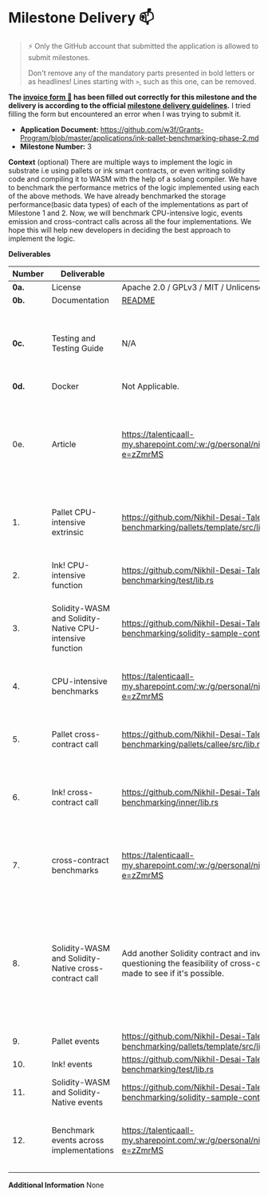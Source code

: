 # Milestone Delivery :mailbox:

> ⚡ Only the GitHub account that submitted the application is allowed to submit milestones. 
> 
> Don't remove any of the mandatory parts presented in bold letters or as headlines! Lines starting with `>`, such as this one, can be removed.

**The [invoice form :pencil:](https://docs.google.com/forms/d/e/1FAIpQLSfmNYaoCgrxyhzgoKQ0ynQvnNRoTmgApz9NrMp-hd8mhIiO0A/viewform) has been filled out correctly for this milestone and the delivery is according to the official [milestone delivery guidelines](https://github.com/w3f/Grants-Program/blob/master/docs/Support%20Docs/milestone-deliverables-guidelines.md).**  I tried filling the form but encountered an error when I was trying to submit it.

* **Application Document:** https://github.com/w3f/Grants-Program/blob/master/applications/ink-pallet-benchmarking-phase-2.md 
* **Milestone Number:** 3

**Context** (optional)
There are multiple ways to implement the logic in substrate i.e using pallets or ink smart contracts, or even writing solidity code and compiling it to WASM with the help of a solang compiler. We have to benchmark the performance metrics of the logic implemented using each of the above methods. We have already benchmarked the storage performance(basic data types) of each of the implementations as part of Milestone 1 and 2. Now, we will benchmark CPU-intensive logic, events emission and cross-contract calls across all the four implementations. We hope this will help new developers in deciding the best approach to implement the logic.

**Deliverables**

| Number | Deliverable | Link | Notes |
| ------------- | ------------- | ------------- |------------- |
| **0a.** | License | Apache 2.0 / GPLv3 / MIT / Unlicense |  |
| **0b.** | Documentation | [README](https://github.com/Nikhil-Desai-Talentica/substrate-node-template-benchmarking/blob/contracts-benchmarking/README.md) |  |
| **0c.** | Testing and Testing Guide | N/A | The added code utilizes a core module of substrate itself, the benchmarking pallet. |
| **0d.** | Docker | Not Applicable. |  |
| 0e. | Article | https://talenticaall-my.sharepoint.com/:w:/g/personal/nikhil_desai_talentica_com/ESEnZ3pFvdhHi4_8VLlQLWYBKEhAuUz5_ee5gSPnKYMSkw?e=zZmrMS | Three compute-intensive functions, one event emission and cross-contract calls wherever possible are benchmarked. |
| 1. | Pallet CPU-intensive extrinsic | https://github.com/Nikhil-Desai-Talentica/substrate-node-template-benchmarking/blob/contracts-benchmarking/pallets/template/src/lib.rs | Three compute-intensive candidates are chosen. |
| 2. | Ink! CPU-intensive function | https://github.com/Nikhil-Desai-Talentica/substrate-node-template-benchmarking/blob/contracts-benchmarking/test/lib.rs | The same three compute-intensive candidates are chosen. |
| 3. | Solidity-WASM and Solidity-Native CPU-intensive function | https://github.com/Nikhil-Desai-Talentica/substrate-node-template-benchmarking/blob/contracts-benchmarking/solidity-sample-contract/sample.sol | The same three compute-intensive candidates are chosen. |
| 4. | CPU-intensive benchmarks | https://talenticaall-my.sharepoint.com/:w:/g/personal/nikhil_desai_talentica_com/ESEnZ3pFvdhHi4_8VLlQLWYBKEhAuUz5_ee5gSPnKYMSkw?e=zZmrMS | The table within the document shows how each implementation performs. |
| 5. | Pallet cross-contract call | https://github.com/Nikhil-Desai-Talentica/substrate-node-template-benchmarking/blob/contracts-benchmarking/pallets/callee/src/lib.rs | The template pallet calls this callee pallet's extrinsic. |
| 6. | Ink! cross-contract call | https://github.com/Nikhil-Desai-Talentica/substrate-node-template-benchmarking/blob/contracts-benchmarking/inner/lib.rs | The sample test Ink! smart contract calls the inner contract's exposed function. |
| 7. | cross-contract benchmarks | https://talenticaall-my.sharepoint.com/:w:/g/personal/nikhil_desai_talentica_com/ESEnZ3pFvdhHi4_8VLlQLWYBKEhAuUz5_ee5gSPnKYMSkw?e=zZmrMS | The table within the document shows how each implementation performs. |
| 8. | Solidity-WASM and Solidity-Native cross-contract call | Add another Solidity contract and invoke it from the sample Solidity contract. (Note: There are [unresolved issues](https://github.com/hyperledger/solang/issues/666) questioning the feasibility of cross-contract calls in Solidity-WASM and Solidity-Native. Nevertheless, an attempt will be made to see if it's possible. | An attempt was made to benchmark cross-contract call from Solidity-Native to another contract of the same implementation, however it couldn't be done. |
| 9. | Pallet events | https://github.com/Nikhil-Desai-Talentica/substrate-node-template-benchmarking/blob/contracts-benchmarking/pallets/template/src/lib.rs |  |
| 10. | Ink! events | https://github.com/Nikhil-Desai-Talentica/substrate-node-template-benchmarking/blob/contracts-benchmarking/test/lib.rs |  |
| 11. | Solidity-WASM and Solidity-Native events | https://github.com/Nikhil-Desai-Talentica/substrate-node-template-benchmarking/blob/contracts-benchmarking/solidity-sample-contract/sample.sol |  |
| 12. | Benchmark events across implementations | https://talenticaall-my.sharepoint.com/:w:/g/personal/nikhil_desai_talentica_com/ESEnZ3pFvdhHi4_8VLlQLWYBKEhAuUz5_ee5gSPnKYMSkw?e=zZmrMS | The table within the document shows how each implementation performs. | 

**Additional Information**
None
